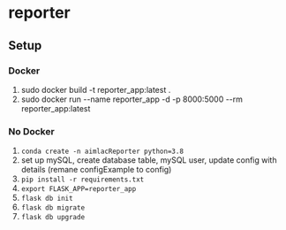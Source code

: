 # reporter

## Setup

### Docker
1. sudo docker build -t reporter_app:latest .
2. sudo docker run --name reporter_app -d -p 8000:5000 --rm reporter_app:latest


### No Docker
1. `conda create -n aimlacReporter python=3.8`
2. set up mySQL, create database table, mySQL user, update config with details (remane configExample to config)
3. `pip install -r requirements.txt`
4. `export FLASK_APP=reporter_app`
2. `flask db init`
3. `flask db migrate`
3. `flask db upgrade`

